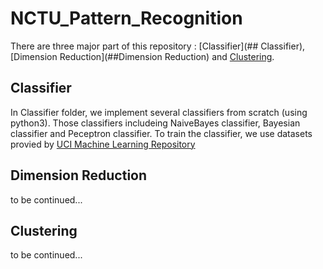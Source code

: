 # NCTU_Pattern_Recognition

There are three major part of this repository : [Classifier](## Classifier), [Dimension Reduction](##Dimension Reduction) and [Clustering](##Clustering). 

## Classifier 
In Classifier folder, we implement several classifiers from scratch (using python3).
Those classifiers includeing NaiveBayes classifier, Bayesian classifier and Peceptron classifier.
To train the classifier, we use datasets provied by [UCI Machine Learning Repository](https://archive.ics.uci.edu/ml/index.php)

## Dimension Reduction
to be continued...

## Clustering 
to be continued...

